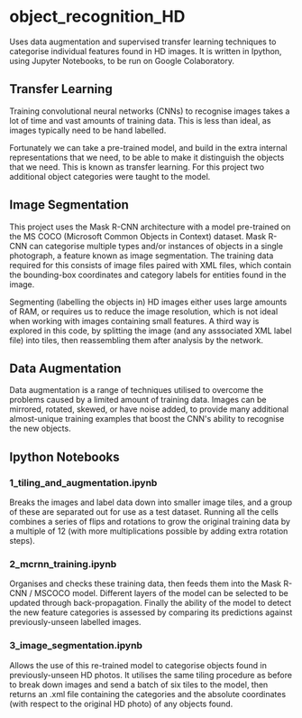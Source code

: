 # object_recognition_HD 

Uses data augmentation and supervised transfer learning techniques
to categorise individual features found in HD images.  It is written in Ipython, using
Jupyter Notebooks, to be run on Google Colaboratory. 

## Transfer Learning

Training convolutional neural networks (CNNs) to recognise images takes a lot of time
and vast amounts of training data.  This is less than ideal, as images typically need to be hand labelled.  

Fortunately we can take a pre-trained model, and build in the extra internal representations that we need, to be able to 
make it distinguish the objects that we need.  This is known as transfer learning.  For this project two additional object categories were taught to the model.

## Image Segmentation

This project uses the Mask R-CNN architecture with a model pre-trained on the MS COCO 
(Microsoft Common Objects in Context) dataset.  Mask R-CNN can categorise 
multiple types and/or instances of objects in a single photograph, a feature known
as image segmentation.  The training data required for this consists of image files 
paired with XML files, which contain the bounding-box coordinates and category labels 
for entities found in the image.

Segmenting (labelling the objects in) HD images either uses large amounts of RAM, or requires us to reduce the 
image resolution, which is not ideal when working with images containing small 
features.  A third way is explored in this code, by splitting the image 
(and any asssociated XML label file) into tiles, then reassembling them after 
analysis by the network.

## Data Augmentation

Data augmentation is a range of techniques utilised to overcome the problems caused by a 
limited amount of training data.  Images can be mirrored, rotated, skewed, or have 
noise added, to provide many additional almost-unique training examples that boost the
CNN's ability to recognise the new objects.  

## Ipython Notebooks

### 1_tiling_and_augmentation.ipynb  

Breaks the images and label data down into smaller 
image tiles, and a group of these are separated out for use as a test dataset.
Running all the cells combines a series of flips and rotations to grow the original
training data by a multiple of 12 (with more multiplications possible by adding extra rotation steps).  

### 2_mcrnn_training.ipynb  

Organises and checks these training data, then feeds them into the 
Mask R-CNN / MSCOCO model.  Different layers of the model can be selected to be 
updated through back-propagation.  Finally the ability of the model to detect the 
new feature categories is assessed by comparing its predictions against previously-unseen labelled images.

### 3_image_segmentation.ipynb  

Allows the use of this re-trained model to categorise objects found
in previously-unseen HD photos.  It utilises the same tiling procedure as before to break down images and
send a batch of six tiles to the model, then returns an .xml file containing the categories and the absolute coordinates (with respect to the original HD photo) of any objects found.



